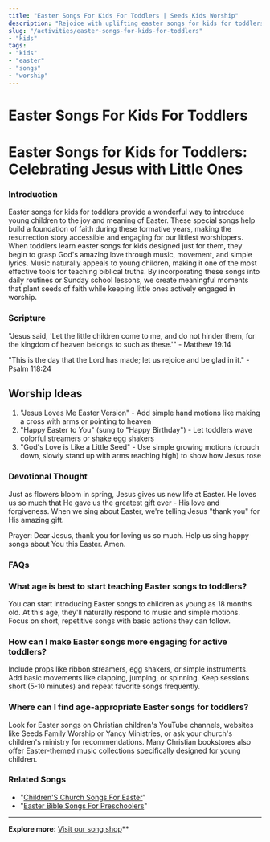```yaml
---
title: "Easter Songs For Kids For Toddlers | Seeds Kids Worship"
description: "Rejoice with uplifting easter songs for kids for toddlers celebrating Jesus' resurrection. Easter worship resources for kids and Sunday school."
slug: "/activities/easter-songs-for-kids-for-toddlers"
- "kids"
tags:
- "kids"
- "easter"
- "songs"
- "worship"
---
```


# Easter Songs For Kids For Toddlers

# Easter Songs for Kids for Toddlers: Celebrating Jesus with Little Ones

### Introduction
Easter songs for kids for toddlers provide a wonderful way to introduce young children to the joy and meaning of Easter. These special songs help build a foundation of faith during these formative years, making the resurrection story accessible and engaging for our littlest worshippers. When toddlers learn easter songs for kids designed just for them, they begin to grasp God's amazing love through music, movement, and simple lyrics. Music naturally appeals to young children, making it one of the most effective tools for teaching biblical truths. By incorporating these songs into daily routines or Sunday school lessons, we create meaningful moments that plant seeds of faith while keeping little ones actively engaged in worship.

### Scripture
"Jesus said, 'Let the little children come to me, and do not hinder them, for the kingdom of heaven belongs to such as these.'" - Matthew 19:14

"This is the day that the Lord has made; let us rejoice and be glad in it." - Psalm 118:24

## Worship Ideas
1. "Jesus Loves Me Easter Version" - Add simple hand motions like making a cross with arms or pointing to heaven
2. "Happy Easter to You" (sung to "Happy Birthday") - Let toddlers wave colorful streamers or shake egg shakers
3. "God's Love is Like a Little Seed" - Use simple growing motions (crouch down, slowly stand up with arms reaching high) to show how Jesus rose

### Devotional Thought
Just as flowers bloom in spring, Jesus gives us new life at Easter. He loves us so much that He gave us the greatest gift ever - His love and forgiveness. When we sing about Easter, we're telling Jesus "thank you" for His amazing gift.

Prayer: Dear Jesus, thank you for loving us so much. Help us sing happy songs about You this Easter. Amen.

### FAQs

### What age is best to start teaching Easter songs to toddlers?
You can start introducing Easter songs to children as young as 18 months old. At this age, they'll naturally respond to music and simple motions. Focus on short, repetitive songs with basic actions they can follow.

### How can I make Easter songs more engaging for active toddlers?
Include props like ribbon streamers, egg shakers, or simple instruments. Add basic movements like clapping, jumping, or spinning. Keep sessions short (5-10 minutes) and repeat favorite songs frequently.

### Where can I find age-appropriate Easter songs for toddlers?
Look for Easter songs on Christian children's YouTube channels, websites like Seeds Family Worship or Yancy Ministries, or ask your church's children's ministry for recommendations. Many Christian bookstores also offer Easter-themed music collections specifically designed for young children.

### Related Songs

- "[Children'S Church Songs For Easter](/activities/children-s-church-songs-for-easter/)"
- "[Easter Bible Songs For Preschoolers](/activities/easter-bible-songs-for-preschoolers/)"

---

**Explore more:** [Visit our song shop](https://seedskidsworship.com/shop)**

<!-- Schema Markup -->
<script type="application/ld+json">
{
  "@context": "https://schema.org",
  "@type": "MusicRecording",
  "name": "Easter Songs For Kids For Toddlers",
  "byArtist": {
    "@type": "MusicGroup",
    "name": "Seeds Kids Worship"
  },
  "isFamilyFriendly": true,
  "url": "https://seedskidsworship.com/activities/easter-songs-for-kids-for-toddlers/"
}
</script>